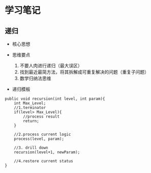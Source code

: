 # 学习笔记

## 递归

* 核心思想
  
* 思维要点
  1. 不要人肉进行递归（最大误区）
  2. 找到最近最简方法，将其拆解成可重复解决的问题（重复子问题）
  3. 数学归纳法思维
  
* 递归模板
  
```递归模板
public void recursion(int level, int param){
    int Max_Level;
    //1.terminator
    if(level> Max_Level){
        //process result
        return;
    }

    //2.process current logic
    process(level, param);

    //3. drill down
    recursion(level+1, newParam);

    //4.restore current status
}
```
